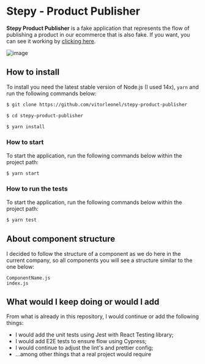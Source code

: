 # Stepy - Product Publisher

**Stepy Product Publisher** is a fake application that represents the flow of publishing a product in our ecommerce that is also fake. If you want, you can see it working by [clicking here](https://stepy-product-publisher.netlify.app/).

![image](https://user-images.githubusercontent.com/15618005/126352805-f9d309c4-f5d0-44a1-95ad-c4cd0655b86e.png)

## How to install

To install you need the latest stable version of Node.js (I used 14x), `yarn` and run the following commands below:

```sh
$ git clone https://github.com/vitorleonel/stepy-product-publisher

$ cd stepy-product-publisher

$ yarn install
```

### How to start

To start the application, run the following commands below within the project path:

```sh
$ yarn start
```

### How to run the tests

To start the application, run the following commands below within the project path:

```sh
$ yarn test
```

## About component structure

I decided to follow the structure of a component as we do here in the current company, so all components you will see a structure similar to the one below:

```
ComponentName.js
index.js
```

## What would I keep doing or would I add

From what is already in this repository, I would continue or add the following things:

- I would add the unit tests using Jest with React Testing library;
- I would add E2E tests to ensure flow using Cypress;
- I would continue to adjust the lint's and prettier config;
- ...among other things that a real project would require
